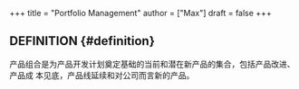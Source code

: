 +++
title = "Portfolio Management"
author = ["Max"]
draft = false
+++

## DEFINITION {#definition}

产品组合是为产品开发计划奠定基础的当前和潜在新产品的集合，包括产品改进、产品成
本见底，产品线延续和对公司而言新的产品。
